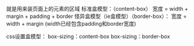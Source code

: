 就是用来装页面上的元素的区域
标准盒模型：（content-box）
宽度 = width + margin + padding + border
怪异盒模型（ie盒模型）（border-box）：
宽度 = width + margin (width已经包含padding和border宽度)

css设置盒模型：
box-sizing：content-box
box-sizing：border-box